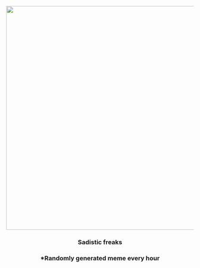 <p align="center">
        <img src="https://i.redd.it/o8q13qnogu891.jpg" width="600" height="600">
        </p>
        <h3 align="center">Sadistic freaks</h3>
        <h3 align="center">*Randomly generated meme every hour</h3>
    
